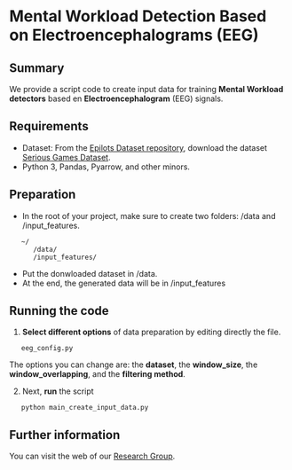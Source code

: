 # Mental Workload Detection Based on Electroencephalograms (EEG)


## Summary

We provide a script code to create input data for training **Mental Workload detectors** based en **Electroencephalogram** (EEG) signals.


## Requirements

* Dataset: From the [Epilots Dataset repository](http://iam.cvc.uab.es/portfolio/e-pilots-dataset/), download the dataset [Serious Games Dataset](http://iam.cvc.uab.es/data-from-serious-games/).
* Python 3, Pandas, Pyarrow, and other minors.

## Preparation

* In the root of your project, make sure to create two folders: /data and /input_features. 
```
   ~/    
      /data/     
      /input_features/
```   

* Put the donwloaded dataset in /data.
* At the end,  the generated data will be in /input_features

## Running the code

1. **Select different options** of data preparation by editing directly the file.
```
   eeg_config.py   
```

  The options you can change are: the **dataset**,  the **window_size**, the **window_overlapping**, and the **filtering method**.
  
2. Next, **run** the script
```
   python main_create_input_data.py
```

## Further information

You can visit the web of our [Research Group](http://iam.cvc.uab.es/).

